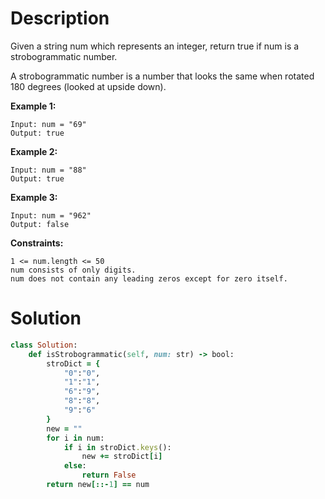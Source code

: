 # Description
Given a string num which represents an integer, return true if num is a strobogrammatic number.

A strobogrammatic number is a number that looks the same when rotated 180 degrees (looked at upside down).

**Example 1:**
```
Input: num = "69"
Output: true
```
**Example 2:**
```
Input: num = "88"
Output: true
```
**Example 3:**
```
Input: num = "962"
Output: false
```
**Constraints:**
```
1 <= num.length <= 50
num consists of only digits.
num does not contain any leading zeros except for zero itself.
```
# Solution
```ruby
class Solution:
    def isStrobogrammatic(self, num: str) -> bool:
        stroDict = {
            "0":"0",
            "1":"1",
            "6":"9",
            "8":"8",
            "9":"6"
        }
        new = ""
        for i in num:
            if i in stroDict.keys():
                new += stroDict[i]
            else:
                return False
        return new[::-1] == num
```
